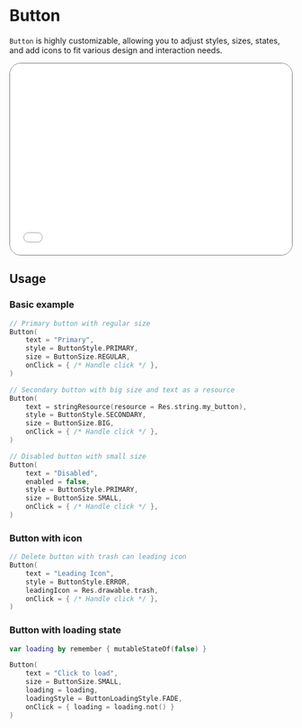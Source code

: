 # Button

`Button` is highly customizable, allowing you to adjust styles, sizes, states, and add icons to fit various design and interaction needs.

<div style="position: relative; max-width: 800px; height: 340px; border-radius: 20px; overflow: hidden; border: 1px solid #777;">
    <iframe id="button" style="position: absolute; top: 0; left: 0; width: 100%; height: 100%; border: none;" src="../../demo/index.html" title="Demo" allow="accelerometer; autoplay; clipboard-write; encrypted-media; gyroscope; picture-in-picture; web-share" referrerpolicy="strict-origin-when-cross-origin"></iframe>
</div>

## Usage

### Basic example

```kotlin
// Primary button with regular size
Button(
    text = "Primary",
    style = ButtonStyle.PRIMARY,
    size = ButtonSize.REGULAR,
    onClick = { /* Handle click */ },
)

// Secondary button with big size and text as a resource
Button(
    text = stringResource(resource = Res.string.my_button),
    style = ButtonStyle.SECONDARY,
    size = ButtonSize.BIG,
    onClick = { /* Handle click */ },
)

// Disabled button with small size
Button(
    text = "Disabled",
    enabled = false,
    style = ButtonStyle.PRIMARY,
    size = ButtonSize.SMALL,
    onClick = { /* Handle click */ },
)
```

### Button with icon

```kotlin
// Delete button with trash can leading icon
Button(
    text = "Leading Icon",
    style = ButtonStyle.ERROR,
    leadingIcon = Res.drawable.trash,
    onClick = { /* Handle click */ },
)
```

### Button with loading state

```kotlin
var loading by remember { mutableStateOf(false) }

Button(
    text = "Click to load",
    size = ButtonSize.SMALL,
    loading = loading,
    loadingStyle = ButtonLoadingStyle.FADE,
    onClick = { loading = loading.not() }
)
```
